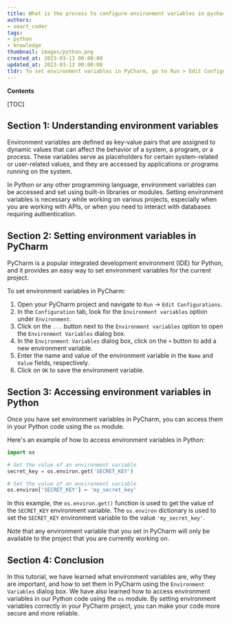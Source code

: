 ```yaml
---
title: What is the process to configure environment variables in pycharm?
authors:
- smart_coder
tags:
- python
- knowledge
thumbnail: images/python.png
created_at: 2023-03-13 00:00:00
updated_at: 2023-03-13 00:00:00
tldr: To set environment variables in PyCharm, go to Run > Edit Configurations and add them under the Environment Variables section.
---
```


**Contents**

[TOC]

## Section 1: Understanding environment variables

Environment variables are defined as key-value pairs that are assigned to dynamic values that can affect the behavior of a system, a program, or a process. These variables serve as placeholders for certain system-related or user-related values, and they are accessed by applications or programs running on the system.

In Python or any other programming language, environment variables can be accessed and set using built-in libraries or modules. Setting environment variables is necessary while working on various projects, especially when you are working with APIs, or when you need to interact with databases requiring authentication.

## Section 2: Setting environment variables in PyCharm

PyCharm is a popular integrated development environment (IDE) for Python, and it provides an easy way to set environment variables for the current project.

To set environment variables in PyCharm:

1. Open your PyCharm project and navigate to `Run` -> `Edit Configurations`.
2. In the `Configuration` tab, look for the `Environment variables` option under `Environment`.
3. Click on the `...` button next to the `Environment variables` option to open the `Environment Variables` dialog box.
4. In the `Environment Variables` dialog box, click on the `+` button to add a new environment variable. 
5. Enter the name and value of the environment variable in the `Name` and `Value` fields, respectively. 
6. Click on `OK` to save the environment variable. 

## Section 3: Accessing environment variables in Python

Once you have set environment variables in PyCharm, you can access them in your Python code using the `os` module. 

Here's an example of how to access environment variables in Python:

```python
import os

# Get the value of an environment variable
secret_key = os.environ.get('SECRET_KEY')

# Set the value of an environment variable
os.environ['SECRET_KEY'] = 'my_secret_key'
```

In this example, the `os.environ.get()` function is used to get the value of the `SECRET_KEY` environment variable. The `os.environ` dictionary is used to set the `SECRET_KEY` environment variable to the value `'my_secret_key'`.

Note that any environment variable that you set in PyCharm will only be available to the project that you are currently working on.

## Section 4: Conclusion

In this tutorial, we have learned what environment variables are, why they are important, and how to set them in PyCharm using the `Environment Variables` dialog box. We have also learned how to access environment variables in our Python code using the `os` module. By setting environment variables correctly in your PyCharm project, you can make your code more secure and more reliable.
